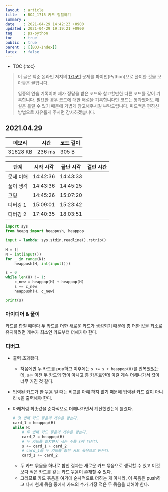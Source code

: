 ```yaml
---
layout  : article
title   : BOJ_1715 카드 정렬하기
summary : 
date    : 2021-04-29 14:42:23 +0900
updated : 2021-04-29 19:19:21 +0900
tag     : ps-python
toc     : true
public  : true
parent  : [[BOJ-Index]]
latex   : false
---
```

* TOC
{:toc}

> 이 글은 백준 온라인 저지의 [1715번](https://www.acmicpc.net/problem/1715) 문제를 파이썬(Python)으로 풀이한 것을 모아놓은 글입니다.
>
> 일종의 연습 기록이며 제가 정답을 받은 코드와 참고할만한 다른 코드를 같이 기록합니다. 필요한 경우 코드에 대한 해설을 기록합니다만 코드는 통과했어도 해설은 틀릴 수 있기 때문에 가볍게 참고해주시길 부탁드립니다. 피드백은 편하신 방법으로 자유롭게 주시면 감사하겠습니다.

## 2021.04.29

| 메모리    | 시간   | 코드 길이 |
| --------- | -----  | --------- |
| 31628 KB  | 236 ms | 305 B     |

| 단계      | 시작 시각 | 끝난 시각 | 걸린 시간 |
| --------- | --------- | --------- | --------- |
| 문제 이해 | 14:42:36  | 14:43:33  |           |
| 풀이 생각 | 14:43:36  | 14:45:25  |           |
| 코딩      | 14:45:26  | 15:07:20  |           |
| 디버깅 1  | 15:09:01  | 15:23:42  |           |
| 디버깅 2  | 17:40:35  | 18:03:51  |           |

```python
import sys
from heapq import heappush, heappop

input = lambda: sys.stdin.readline().rstrip()

H = []
N = int(input())
for _ in range(N):
    heappush(H, int(input()))

s = 0
while len(H) != 1:
    c_new = heappop(H) + heappop(H)
    s += c_new
    heappush(H, c_new)

print(s)
```

### 아이디어 & 풀이

카드를 합칠 때마다 두 카드를 더한 새로운 카드가 생성되기 때문에 총 더한 값을 최소로 유지하려면 개수가 최소인 카드부터 더해가야 한다.

### 디버그

* 출력 초과됐다.
    * 처음에만 두 카드를 pop하고 이후에는 `s += s + heappop(H)`를 반복했었는데, `s`는 이전 두 카드의 합이 아니고 총 카운트인데 이걸 계속 더해나가서 값이 너무 커진 것 같다.
* 입력된 카드가 한 묶음 일 때는 비교를 아예 하지 않기 때문에 입력된 카드 값이 아니라 `0`을 출력해야 한다.
* 아래처럼 최솟값을 순차적으로 더해나가면서 계산했었는데 틀렸다.

    ```python
    # 첫 번째 카드 묶음의 개수를 받는다.
    card_1 = heappop(H)
    while H:
        # 두 번째 카드 묶음의 개수를 받는다.
        card_2 = heappop(H)
        # 두 카드를 합치면서 세는 수를 s에 더한다.
        s += card_1 + card_2
        # card_1을 두 카드를 합친 카드 묶음으로 만든다.
        card_1 += card_2
    ```

    * 두 카드 묶음을 하나로 합친 결과는 새로운 카드 묶음으로 생각할 수 있고 이것보다 적은 카드를 갖는 카드 묶음이 존재할 수 있다.
    * 그러므로 카드 묶음을 여기에 순차적으로 더하는 게 아니라, 이 묶음은 push하고 다시 현재 묶음 중에서 카드의 수가 가장 적은 두 묶음을 더해야 한다.
